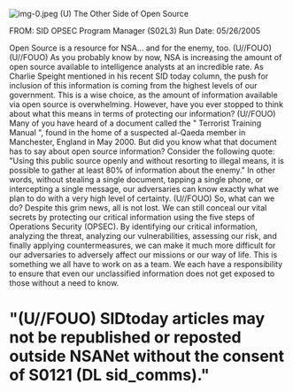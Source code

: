 ![img-0.jpeg](img-0.jpeg)
(U) The Other Side of Open Source

FROM:
SID OPSEC Program Manager (S02L3)
Run Date: 05/26/2005

Open Source is a resource for NSA... and for the enemy, too. (U//FOUO)
(U//FOUO) As you probably know by now, NSA is increasing the amount of open source available to intelligence analysts at an incredible rate. As Charlie Speight mentioned in his recent SID today column, the push for inclusion of this information is coming from the highest levels of our government. This is a wise choice, as the amount of information available via open source is overwhelming. However, have you ever stopped to think about what this means in terms of protecting our information?
(U//FOUO) Many of you have heard of a document called the " Terrorist Training Manual ", found in the home of a suspected al-Qaeda member in Manchester, England in May 2000. But did you know what that document has to say about open source information? Consider the following quote: "Using this public source openly and without resorting to illegal means, it is possible to gather at least $80 \%$ of information about the enemy." In other words, without stealing a single document, tapping a single phone, or intercepting a single message, our adversaries can know exactly what we plan to do with a very high level of certainty.
(U//FOUO) So, what can we do? Despite this grim news, all is not lost. We can still conceal our vital secrets by protecting our critical information using the five steps of Operations Security (OPSEC). By identifying our critical information, analyzing the threat, analyzing our vulnerabilities, assessing our risk, and finally applying countermeasures, we can make it much more difficult for our adversaries to adversely affect our missions or our way of life. This is something we all have to work on as a team. We each have a responsibility to ensure that even our unclassified information does not get exposed to those without a need to know.

# "(U//FOUO) SIDtoday articles may not be republished or reposted outside NSANet without the consent of S0121 (DL sid_comms)."
